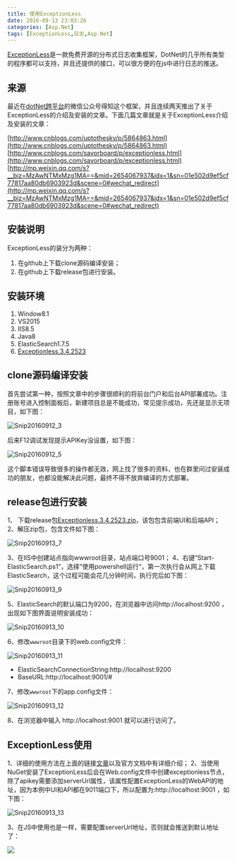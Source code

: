 ```yaml
---
title: 使用ExceptionLess
date: 2016-09-13 23:03:26
categories: [Asp.Net]
tags: [ExceptionLess,日志,Asp.Net]
---
```


[ExceptionLess](http://exceptionless.com/)是一款免费开源的分布式日志收集框架，DotNet的几乎所有类型的程序都可以支持，并且还提供的接口，可以很方便的在js中进行日志的推送。

## 来源

最近在[dotNet跨平台](http://mp.weixin.qq.com/mp/qrcode?scene=10000005&size=102&__biz=MzAwNTMxMzg1MA==)的微信公众号得知这个框架，并且连续两天推出了关于ExceptionLess的介绍及安装的文章。下面几篇文章就是关于ExceptionLess介绍及安装的文章：

[http://www.cnblogs.com/uptothesky/p/5864863.html](http://www.cnblogs.com/uptothesky/p/5864863.html)
[http://www.cnblogs.com/savorboard/p/exceptionless.html](http://www.cnblogs.com/savorboard/p/exceptionless.html)
[http://mp.weixin.qq.com/s?__biz=MzAwNTMxMzg1MA==&mid=2654067937&idx=1&sn=01e502d9ef5cf77817aa80db6903923d&scene=0#wechat_redirect](http://mp.weixin.qq.com/s?__biz=MzAwNTMxMzg1MA==&mid=2654067937&idx=1&sn=01e502d9ef5cf77817aa80db6903923d&scene=0#wechat_redirect)

## 安装说明

ExceptionLess的装分为两种：

1. 在github上下载clone源码编译安装；
2. 在github上下载release包进行安装。

## 安装环境

1. Window8.1
2. VS2015
3. IIS8.5
4. Java8
5. ElasticSearch1.7.5
6. [Exceptionless.3.4.2523](https://github.com/exceptionless/Exceptionless/releases/download/v3.4.1/Exceptionless.3.4.2523.zip)

## clone源码编译安装

首先尝试第一种，按照文章中的步骤很顺利的将前台门户和后台API部署成功。注册账号进入控制面板后，新建项目总是不能成功，常见提示成功，先还是显示无项目，如下图：

![Snip20160912_3](http://oec2003.qiniudn.com/Snip20160912_3.png)

后来F12调试发现提示APIKey没设置，如下图：

![Snip20160912_5](http://oec2003.qiniudn.com/Snip20160912_5.png)

这个脚本错误导致很多的操作都无效，网上找了很多的资料，也在群里问过安装成功的朋友，也都没能解决此问题，最终不得不放弃编译的方式部署。

## release包进行安装

1、 下载release包[Exceptionless.3.4.2523.zip](https://github.com/exceptionless/Exceptionless/releases/download/v3.4.1/Exceptionless.3.4.2523.zip)，该包包含前端UI和后端API；
2、解压zip包，包含文件如下图：

![Snip20160913_7](http://oec2003.qiniudn.com/Snip20160913_7.png)

3、在IIS中创建站点指向wwwroot目录，站点端口号9001；
4、右键“Start-ElasticSearch.ps1“，选择"使用powershell运行“，第一次执行会从网上下载
ElasticSearch，这个过程可能会花几分钟时间，执行完后如下图：

![Snip20160913_9](http://oec2003.qiniudn.com/Snip20160913_9.png)

5、ElasticSearch的默认端口为9200，在浏览器中访问http://localhost:9200 ，出现如下图界面说明安装成功：

![Snip20160913_10](http://oec2003.qiniudn.com/Snip20160913_10.png)

6、修改`wwwroot`目录下的web.config文件：

![Snip20160913_11](http://oec2003.qiniudn.com/Snip20160913_11.png)

* ElasticSearchConnectionString:http://localhost:9200
* BaseURL:http://localhost:9001/#

7、修改`wwwroot`下的app.config文件：

![Snip20160913_12](http://oec2003.qiniudn.com/Snip20160913_12.png)

8、在浏览器中输入 http://localhost:9001 就可以进行访问了。

## ExceptionLess使用

1、详细的使用方法在上面的链接[文章](http://www.cnblogs.com/savorboard/p/exceptionless.html)以及官方文档中有详细介绍；
2、当使用NuGet安装了ExceptionLess后会在Web.config文件中创建exceptionless节点，除了apikey需要添加serverUrl属性，该属性配置ExceptionLess的WebAPI的地址，因为本例中UI和API都在9011端口下，所以配置为:http://localhost:9001 ，如下图：

![Snip20160913_13](http://oec2003.qiniudn.com/Snip20160913_13.png)

3、在JS中使用也是一样，需要配置serverUrl地址，否则就会推送到默认地址了：

![](http://oec2003.qiniudn.com/14737807459872.jpg)


